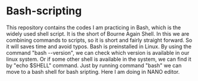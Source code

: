 # Bash-scripting

This repository contains the codes I am practicing in Bash, which is the widely used shell script. It is the short of Bourne Again Shell. In this we are combining commands to scripts, so it is  short and fairly straight forward. So it will saves time and avoid typos. Bash is preinstalled in Linux.  By using the command "bash --version", we can check which version is available in our linux system. Or if some other shell is available in the system, we can find it by "echo $SHELL" command. Just by running command "bash" we can move to a bash shell for bash sripting. Here I am doing in NANO editor. 
